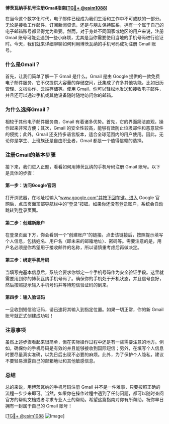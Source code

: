**博茨瓦纳手机号注册Gmail指南[[TG💪+ @esim1088](https://t.me/s/esim1088)]**

在当今这个数字化时代，电子邮件已经成为我们生活和工作中不可或缺的一部分。无论是接收工作邮件、订阅新闻资讯，还是与朋友保持联系，拥有一个属于自己的电子邮箱账号都显得尤为重要。然而，对于身处不同国家或地区的用户来说，注册 Gmail 账号可能会遇到一些小麻烦，尤其是当你需要使用当地的手机号码进行验证时。今天，我们就来详细聊聊如何利用博茨瓦纳的手机号码成功注册 Gmail 账号。

### 什么是Gmail？

首先，让我们简单了解一下 Gmail 是什么。Gmail 是由 Google 提供的一款免费电子邮件服务，它不仅提供大容量的存储空间，还集成了许多其他功能，比如日历管理、文档协作、云端存储等。使用 Gmail，你可以轻松地发送和接收电子邮件，并且还可以通过手机或其他设备随时随地访问你的邮箱。

### 为什么选择Gmail？

相较于其他电子邮件服务商，Gmail 有着诸多优势。首先，它的界面简洁直观，操作起来非常方便；其次，Gmail 的安全性较高，能够有效防止垃圾邮件和恶意软件的侵扰；此外，Gmail 还支持多语言版本，适合全球范围内的用户使用。因此，无论你是学生、上班族还是自由职业者，Gmail 都是一个值得信赖的选择。

### 注册Gmail的基本步骤

接下来，我们进入正题，看看如何用博茨瓦纳的手机号码注册 Gmail 账号。以下是具体的步骤：

#### 第一步：访问Google官网
打开浏览器，在地址栏输入“www.google.com”并按下回车键。进入 Google 官网后，点击页面顶部导航栏中的“登录”按钮。如果你还没有登录账户，系统会自动跳转到登录页面。

#### 第二步：创建新账户
在登录页面下方，你会看到一个“创建账户”的链接。点击该链接后，按照提示填写个人信息，包括姓名、用户名（即未来的邮箱地址）、密码等。需要注意的是，用户名必须是你希望用于接收邮件的名称，所以请慎重考虑后再做决定。

#### 第三步：绑定手机号码
当填写完基本信息后，系统会要求你绑定一个手机号码作为安全验证手段。这里就需要用到你的博茨瓦纳手机号码了。确保你的手机处于开机状态，并且信号良好，然后按照提示输入手机号码并等待短信验证码的到来。

#### 第四步：输入验证码
一旦收到短信验证码，请迅速将其输入到指定位置。如果一切正常，你的新 Gmail 账号就正式创建成功啦！

### 注意事项

虽然上述步骤看起来很简单，但在实际操作过程中还是有一些需要注意的地方。例如，确保你的手机号码是有效的并且能够接收到国际短信；另外，在填写个人信息时要尽量真实准确，以免日后出现不必要的麻烦。此外，为了保护个人隐私，建议不要轻易泄露自己的邮箱地址和其他敏感信息。

### 总结

总的来说，用博茨瓦纳的手机号码注册 Gmail 并不是一件难事，只要按照正确的流程一步步来即可。当然，如果你在操作过程中遇到了任何问题，都可以随时查阅官方的帮助文档或者寻求专业人士的帮助。希望这篇指南对你有所帮助，祝你早日拥有一封属于自己的 Gmail 账号！

[[TG💪+ @esim1088](https://t.me/s/esim1088) ![Image](https://i.postimg.cc/4NQfJmqS/Snipaste-2025-05-13-00-14-12.png)]